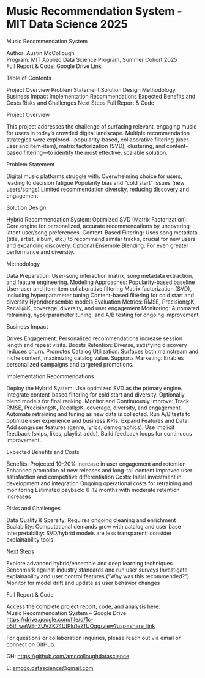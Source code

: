 # Music Recommendation System  - MIT Data Science 2025
Music Recommendation System

Author: Austin McCollough  
Program: MIT Applied Data Science Program, Summer Cohort 2025  
Full Report & Code: Google Drive Link

Table of Contents

Project Overview
Problem Statement
Solution Design
Methodology
Business Impact
Implementation Recommendations
Expected Benefits and Costs
Risks and Challenges
Next Steps
Full Report & Code

Project Overview

This project addresses the challenge of surfacing relevant, engaging music for users in today’s crowded digital landscape. Multiple recommendation strategies were explored—popularity-based, collaborative filtering (user-user and item-item), matrix factorization (SVD), clustering, and content-based filtering—to identify the most effective, scalable solution.

Problem Statement

Digital music platforms struggle with:
Overwhelming choice for users, leading to decision fatigue
Popularity bias and “cold start” issues (new users/songs)
Limited recommendation diversity, reducing discovery and engagement

Solution Design

Hybrid Recommendation System:
Optimized SVD (Matrix Factorization): Core engine for personalized, accurate recommendations by uncovering latent user/song preferences.
Content-Based Filtering: Uses song metadata (title, artist, album, etc.) to recommend similar tracks, crucial for new users and expanding discovery.
Optional Ensemble Blending: For even greater performance and diversity.

Methodology

Data Preparation: User-song interaction matrix, song metadata extraction, and feature engineering.
Modeling Approaches:
  Popularity-based baseline
  User-user and item-item collaborative filtering
  Matrix factorization (SVD), including hyperparameter tuning
  Content-based filtering for cold start and diversity
  Hybrid/ensemble models
Evaluation Metrics: RMSE, Precision@K, Recall@K, coverage, diversity, and user engagement
Monitoring: Automated retraining, hyperparameter tuning, and A/B testing for ongoing improvement

Business Impact

Drives Engagement: Personalized recommendations increase session length and repeat visits.
Boosts Retention: Diverse, satisfying discovery reduces churn.
Promotes Catalog Utilization: Surfaces both mainstream and niche content, maximizing catalog value.
Supports Marketing: Enables personalized campaigns and targeted promotions.

Implementation Recommendations

Deploy the Hybrid System:
   Use optimized SVD as the primary engine.
   Integrate content-based filtering for cold start and diversity.
   Optionally blend models for final ranking.
Monitor and Continuously Improve:
   Track RMSE, Precision@K, Recall@K, coverage, diversity, and engagement.
   Automate retraining and tuning as new data is collected.
   Run A/B tests to optimize user experience and business KPIs.
Expand Features and Data:
   Add song/user features (genre, lyrics, demographics).
   Use implicit feedback (skips, likes, playlist adds).
   Build feedback loops for continuous improvement.

Expected Benefits and Costs

Benefits:
  Projected 10–20% increase in user engagement and retention
  Enhanced promotion of new releases and long-tail content
  Improved user satisfaction and competitive differentiation
Costs:
  Initial investment in development and integration
  Ongoing operational costs for retraining and monitoring
  Estimated payback: 6–12 months with moderate retention increases

Risks and Challenges

Data Quality & Sparsity: Requires ongoing cleaning and enrichment
Scalability: Computational demands grow with catalog and user base
Interpretability: SVD/hybrid models are less transparent; consider explainability tools

Next Steps

Explore advanced hybrid/ensemble and deep learning techniques
Benchmark against industry standards and run user surveys
Investigate explainability and user control features (“Why was this recommended?”)
Monitor for model drift and update as user behavior changes

Full Report & Code

Access the complete project report, code, and analysis here:  
Music Recommendation System – Google Drive
https://drive.google.com/file/d/1c-b5tf_weWEnZUVZK74UIPlu1eZfUOgg/view?usp=share_link

For questions or collaboration inquiries, please reach out via email or connect on GitHub.

GH: https://github.com/amccolloughdatascience

E: amcco.datascience@gmail.com
